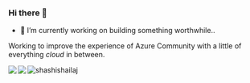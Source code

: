 ### Hi there 👋

<!--
**shashishailaj/shashishailaj** is a ✨ _special_ ✨ repository because its `README.md` (this file) appears on your GitHub profile.

Here are some ideas to get you started:

- 🔭 I’m currently working on ...
- 🌱 I’m currently learning ...
- 👯 I’m looking to collaborate on ...
- 🤔 I’m looking for help with ...
- 💬 Ask me about ...
- 📫 How to reach me: ...
- 😄 Pronouns: ...
- ⚡ Fun fact: ...
-->

- 🔭 I’m currently working on building something worthwhile.. 

Working to improve the experience of Azure Community with a little of everything *cloud* in between. 

<a href="https://github.com/shashishailaj/github-readme-stats">
  <img align="left" src="https://github-readme-stats.vercel.app/api?username=shashishailaj&count_private=true&show_icons=true&theme=tokyonight" />
</a>

<a href="https://github.com/shashishailaj/github-readme-stats">
  <img align="left" src="https://github-readme-stats.vercel.app/api/top-langs/?username=shashishailaj&theme=tokyonight" />
</a>

<p align="left">
  <img
    src="https://komarev.com/ghpvc/?username=shashishailaj"
    alt="shashishailaj"
  />
</p>
